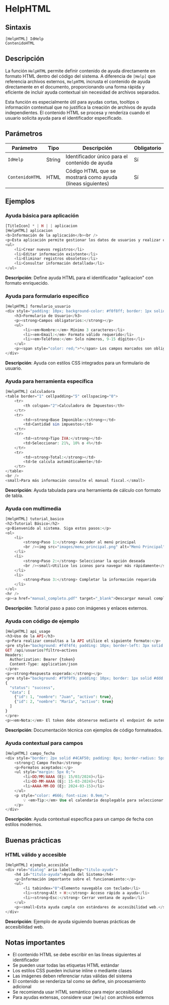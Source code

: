 # HelpHTML

## Sintaxis

```
[HelpHTML] IdHelp
ContenidoHTML
```

## Descripción

La función `HelpHTML` permite definir contenido de ayuda directamente en formato HTML dentro del código del sistema. A diferencia de `[Help]` que referencia archivos externos, `HelpHTML` incrusta el contenido de ayuda directamente en el documento, proporcionando una forma rápida y eficiente de incluir ayuda contextual sin necesidad de archivos separados.

Esta función es especialmente útil para ayudas cortas, tooltips o información contextual que no justifica la creación de archivos de ayuda independientes. El contenido HTML se procesa y renderiza cuando el usuario solicita ayuda para el identificador especificado.

## Parámetros

| Parámetro | Tipo | Descripción | Obligatorio |
|-----------|------|-------------|-------------|
| `IdHelp` | String | Identificador único para el contenido de ayuda | Sí |
| `ContenidoHTML` | HTML | Código HTML que se mostrará como ayuda (líneas siguientes) | Sí |

## Ejemplos

### Ayuda básica para aplicación
```php
[TitleIcon] * | H | | aplicacion
[HelpHTML] aplicacion
<b>Información de la aplicación</b><br />
<p>Esta aplicación permite gestionar los datos de usuarios y realizar operaciones básicas de CRUD.</p>
<ul>
    <li>Crear nuevos registros</li>
    <li>Editar información existente</li>
    <li>Eliminar registros obsoletos</li>
    <li>Consultar información detallada</li>
</ul>
```
**Descripción**: Define ayuda HTML para el identificador "aplicacion" con formato enriquecido.

### Ayuda para formulario específico
```php
[HelpHTML] formulario_usuario
<div style="padding: 10px; background-color: #f0f8ff; border: 1px solid #ccc;">
    <h3>Formulario de Usuario</h3>
    <p><strong>Campos obligatorios:</strong></p>
    <ul>
        <li><em>Nombre:</em> Mínimo 3 caracteres</li>
        <li><em>Email:</em> Formato válido requerido</li>
        <li><em>Teléfono:</em> Solo números, 9-15 dígitos</li>
    </ul>
    <p><span style="color: red;">*</span> Los campos marcados son obligatorios</p>
</div>
```
**Descripción**: Ayuda con estilos CSS integrados para un formulario de usuario.

### Ayuda para herramienta específica
```php
[HelpHTML] calculadora
<table border="1" cellpadding="5" cellspacing="0">
    <tr>
        <th colspan="2">Calculadora de Impuestos</th>
    </tr>
    <tr>
        <td><strong>Base Imponible:</strong></td>
        <td>Cantidad sin impuestos</td>
    </tr>
    <tr>
        <td><strong>Tipo IVA:</strong></td>
        <td>Seleccionar: 21%, 10% o 4%</td>
    </tr>
    <tr>
        <td><strong>Total:</strong></td>
        <td>Se calcula automáticamente</td>
    </tr>
</table>
<br />
<small>Para más información consulte el manual fiscal.</small>
```
**Descripción**: Ayuda tabulada para una herramienta de cálculo con formato de tabla.

### Ayuda con multimedia
```php
[HelpHTML] tutorial_basico
<h2>Tutorial Básico</h2>
<p>Bienvenido al sistema. Siga estos pasos:</p>
<ol>
    <li>
        <strong>Paso 1:</strong> Acceder al menú principal
        <br /><img src="images/menu_principal.png" alt="Menú Principal" width="200" />
    </li>
    <li>
        <strong>Paso 2:</strong> Seleccionar la opción deseada
        <br /><small>Utilice los iconos para navegar más rápidamente</small>
    </li>
    <li>
        <strong>Paso 3:</strong> Completar la información requerida
    </li>
</ol>
<hr />
<p><a href="manual_completo.pdf" target="_blank">Descargar manual completo (PDF)</a></p>
```
**Descripción**: Tutorial paso a paso con imágenes y enlaces externos.

### Ayuda con código de ejemplo
```php
[HelpHTML] api_usage
<h3>Uso de la API</h3>
<p>Para realizar consultas a la API utilice el siguiente formato:</p>
<pre style="background: #f4f4f4; padding: 10px; border-left: 3px solid #007acc;">
GET /api/usuarios?filtro=activos
Headers:
  Authorization: Bearer {token}
  Content-Type: application/json
</pre>
<p><strong>Respuesta esperada:</strong></p>
<pre style="background: #f9f9f9; padding: 10px; border: 1px solid #ddd;">
{
  "status": "success",
  "data": [
    {"id": 1, "nombre": "Juan", "activo": true},
    {"id": 2, "nombre": "María", "activo": true}
  ]
}
</pre>
<p><em>Nota:</em> El token debe obtenerse mediante el endpoint de autenticación.</p>
```
**Descripción**: Documentación técnica con ejemplos de código formateados.

### Ayuda contextual para campos
```php
[HelpHTML] campo_fecha
<div style="border: 2px solid #4CAF50; padding: 8px; border-radius: 5px;">
    <strong>📅 Campo Fecha</strong>
    <p>Formatos aceptados:</p>
    <ul style="margin: 5px 0;">
        <li>DD/MM/AAAA (Ej: 15/03/2024)</li>
        <li>DD-MM-AAAA (Ej: 15-03-2024)</li>
        <li>AAAA-MM-DD (Ej: 2024-03-15)</li>
    </ul>
    <p style="color: #666; font-size: 0.9em;">
        💡 <em>Tip:</em> Use el calendario desplegable para seleccionar fechas rápidamente.
    </p>
</div>
```
**Descripción**: Ayuda contextual específica para un campo de fecha con estilos modernos.

## Buenas prácticas

### HTML válido y accesible
```php
[HelpHTML] ejemplo_accesible
<div role="dialog" aria-labelledby="titulo-ayuda">
    <h4 id="titulo-ayuda">Ayuda del Sistema</h4>
    <p>Información importante sobre el funcionamiento:</p>
    <ul>
        <li tabindex="0">Elemento navegable con teclado</li>
        <li><strong>Alt + H:</strong> Acceso rápido a ayuda</li>
        <li><strong>Esc:</strong> Cerrar ventana de ayuda</li>
    </ul>
    <p><small>Esta ayuda cumple con estándares de accesibilidad web.</small></p>
</div>
```
**Descripción**: Ejemplo de ayuda siguiendo buenas prácticas de accesibilidad web.

## Notas importantes

- El contenido HTML se debe escribir en las líneas siguientes al identificador
- Se pueden usar todas las etiquetas HTML estándar
- Los estilos CSS pueden incluirse inline o mediante clases
- Las imágenes deben referenciar rutas válidas del sistema
- El contenido se renderiza tal como se define, sin procesamiento adicional
- Se recomienda usar HTML semántico para mejor accesibilidad
- Para ayudas extensas, considere usar `[Help]` con archivos externos